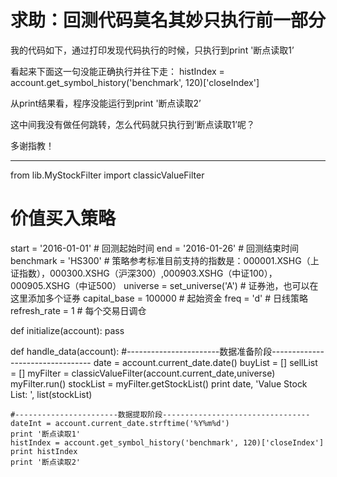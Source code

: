 # 求助：回测代码莫名其妙只执行前一部分

我的代码如下，通过打印发现代码执行的时候，只执行到print '断点读取1’

看起来下面这一句没能正确执行并往下走：
histIndex = account.get_symbol_history('benchmark', 120)['closeIndex']

从print结果看，程序没能运行到print '断点读取2’

这中间我没有做任何跳转，怎么代码就只执行到‘断点读取1’呢？

多谢指教！

-------------------------------------------------------------------------

from lib.MyStockFilter import classicValueFilter
# 价值买入策略
start = '2016-01-01'                 # 回测起始时间
end = '2016-01-26'                   # 回测结束时间
benchmark = 'HS300'                  # 策略参考标准目前支持的指数是：000001.XSHG（上证指数），000300.XSHG（沪深300）,000903.XSHG（中证100），000905.XSHG（中证500）
universe = set_universe('A')        # 证券池，也可以在这里添加多个证券
capital_base = 100000               # 起始资金
freq = 'd'                          # 日线策略
refresh_rate = 1                    # 每个交易日调仓

def initialize(account): 
    pass

def handle_data(account): 
    #-----------------------数据准备阶段---------------------------------
    date = account.current_date.date()
    buyList = []
    sellList = []
    myFilter = classicValueFilter(account.current_date,universe)
    myFilter.run()
    stockList = myFilter.getStockList()
    print date, 'Value Stock List: ', list(stockList)
    
    #-----------------------数据提取阶段---------------------------------
    dateInt = account.current_date.strftime('%Y%m%d')
    print '断点读取1'
    histIndex = account.get_symbol_history('benchmark', 120)['closeIndex']
    print histIndex
    print '断点读取2'